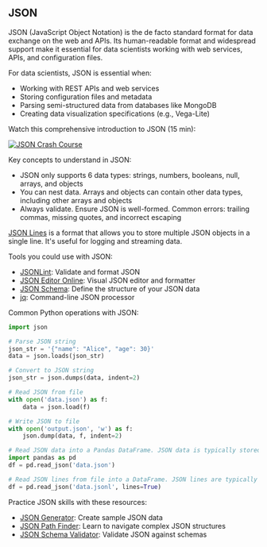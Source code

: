 ## JSON

JSON (JavaScript Object Notation) is the de facto standard format for data exchange on the web and APIs. Its human-readable format and widespread support make it essential for data scientists working with web services, APIs, and configuration files.

For data scientists, JSON is essential when:

- Working with REST APIs and web services
- Storing configuration files and metadata
- Parsing semi-structured data from databases like MongoDB
- Creating data visualization specifications (e.g., Vega-Lite)

Watch this comprehensive introduction to JSON (15 min):

[![JSON Crash Course](https://i.ytimg.com/vi_webp/GpOO5iKzOmY/sddefault.webp)](https://youtu.be/GpOO5iKzOmY)

Key concepts to understand in JSON:

- JSON only supports 6 data types: strings, numbers, booleans, null, arrays, and objects
- You can nest data. Arrays and objects can contain other data types, including other arrays and objects
- Always validate. Ensure JSON is well-formed. Common errors: trailing commas, missing quotes, and incorrect escaping

[JSON Lines](https://jsonlines.org/) is a format that allows you to store multiple JSON objects in a single line.
It's useful for logging and streaming data.

Tools you could use with JSON:

- [JSONLint](https://jsonlint.com/): Validate and format JSON
- [JSON Editor Online](https://jsoneditoronline.org/): Visual JSON editor and formatter
- [JSON Schema](https://json-schema.org/): Define the structure of your JSON data
- [jq](https://stedolan.github.io/jq/): Command-line JSON processor

Common Python operations with JSON:

```python
import json

# Parse JSON string
json_str = '{"name": "Alice", "age": 30}'
data = json.loads(json_str)

# Convert to JSON string
json_str = json.dumps(data, indent=2)

# Read JSON from file
with open('data.json') as f:
    data = json.load(f)

# Write JSON to file
with open('output.json', 'w') as f:
    json.dump(data, f, indent=2)

# Read JSON data into a Pandas DataFrame. JSON data is typically stored as an array of objects.
import pandas as pd
df = pd.read_json('data.json')

# Read JSON lines from file into a DataFrame. JSON lines are typically one line per object.
df = pd.read_json('data.jsonl', lines=True)
```

Practice JSON skills with these resources:

- [JSON Generator](https://json-generator.com/): Create sample JSON data
- [JSON Path Finder](https://jsonpathfinder.com/): Learn to navigate complex JSON structures
- [JSON Schema Validator](https://www.jsonschemavalidator.net/): Validate JSON against schemas
